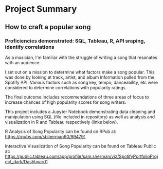# Project Summary
## How to craft a popular song

### Proficiencies demonstrated: SQL, Tableau, R, API sraping, identify correlations

As a musician, I'm familiar with the struggle of writing a song that resonates with an audience. 

I set out on a mission to determine what factors make a song popular. This was done by looking at track, artist, and album information pulled from the Spotify API. Various factors such as song key, tempo, danceability, etc were considered to determine correlations with popularity ratings. 

The final outcome includes recommendations of three areas of focus to increase chances of high popularity scores for song writers.

This project includes a Jupyter Notebook demonstrating data cleaning and manipulation using SQL (file included in repository) as well as analysis and visualization in R and Tableau respectively (links below).

R Analysis of Song Popularity can be found on RPub at:
https://rpubs.com/stsherman90/994791

Interactive Visualization of Song Popularity can be found on Tableau Public at:
https://public.tableau.com/app/profile/sam.sherman/viz/SpotifyPortfolioProject_dark/Dashboard1